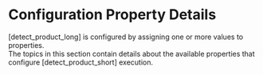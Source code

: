 # Configuration Property Details

[detect_product_long] is configured by assigning one or more values to properties.   
The topics in this section contain details about the available properties that configure [detect_product_short] execution.
